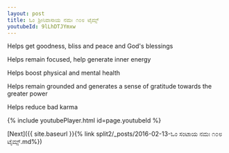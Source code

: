 ```yaml
---
layout: post
title: ಓಂ ಶ್ರೀನಿವಾಸಾಯ ನಮಃ ೧೦೮ ಟೈಮ್ಸ್
youtubeId: 9lLhDTJYmxw
---
```

 
 
Helps get goodness, bliss and peace and God's blessings
 
Helps remain focused, help generate inner energy 
 
Helps boost physical and mental health 
 
Helps remain grounded and generates a sense of gratitude towards the greater power 
 
Helps reduce bad karma
 
 
 
 


{% include youtubePlayer.html id=page.youtubeId %}
 
[Next]({{ site.baseurl }}{% link  split2/_posts/2016-02-13-ಓಂ ಸಂಟಾಯ ನಮಃ ೧೦೮ ಟೈಮ್ಸ್.md%})
 
